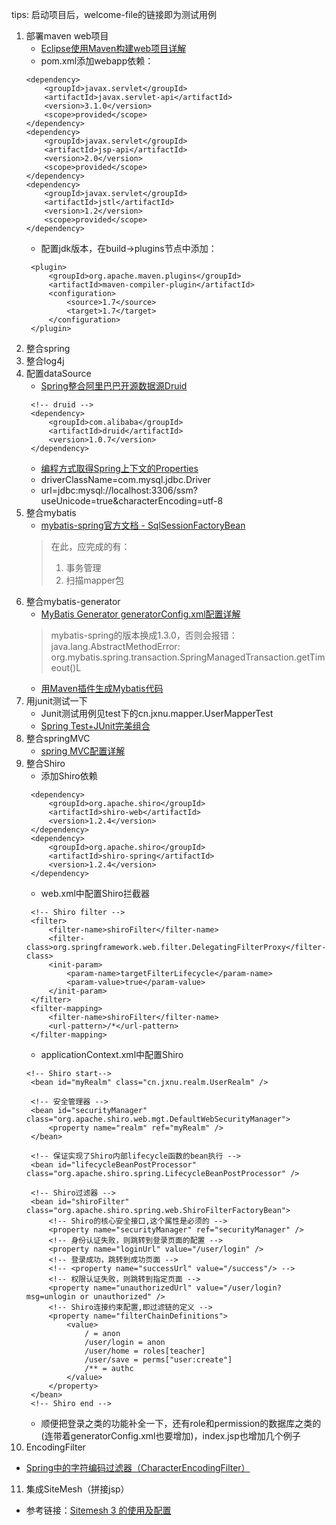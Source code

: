 tips: 启动项目后，welcome-file的链接即为测试用例

1. 部署maven web项目
   * [Eclipse使用Maven构建web项目详解](http://www.devnote.cn/article/148.html)
   * pom.xml添加webapp依赖：
    ```
    <dependency>
    	<groupId>javax.servlet</groupId>
    	<artifactId>javax.servlet-api</artifactId>
    	<version>3.1.0</version>
    	<scope>provided</scope>
    </dependency>
    <dependency>
    	<groupId>javax.servlet</groupId>
    	<artifactId>jsp-api</artifactId>
    	<version>2.0</version>
    	<scope>provided</scope>
    </dependency>
    <dependency>
    	<groupId>javax.servlet</groupId>
    	<artifactId>jstl</artifactId>
    	<version>1.2</version>
    	<scope>provided</scope>
    </dependency>
    ```
   * 配置jdk版本，在build->plugins节点中添加：
   ```
    <plugin>
        <groupId>org.apache.maven.plugins</groupId>
        <artifactId>maven-compiler-plugin</artifactId>
        <configuration>
            <source>1.7</source>
            <target>1.7</target>
        </configuration>
    </plugin>
   ```
2. 整合spring
3. 整合log4j
4. 配置dataSource
   * [Spring整合阿里巴巴开源数据源Druid](http://www.html580.com/9880)
   ```
    <!-- druid -->
	<dependency>
		<groupId>com.alibaba</groupId>
		<artifactId>druid</artifactId>
		<version>1.0.7</version>
	</dependency>
   ```
   * [编程方式取得Spring上下文的Properties](http://blog.csdn.net/tornadowp/article/details/8049548)
   * driverClassName=com.mysql.jdbc.Driver
   * url=jdbc:mysql://localhost:3306/ssm?useUnicode=true&amp;characterEncoding=utf-8
5. 整合mybatis
   * [mybatis-spring官方文档 - SqlSessionFactoryBean](http://www.mybatis.org/spring/zh/factorybean.html)
   > 在此，应完成的有：
   > 1. 事务管理
   > 2. 扫描mapper包
6. 整合mybatis-generator
   * [MyBatis Generator generatorConfig.xml配置详解](http://blog.csdn.net/pk490525/article/details/16819307)
   > mybatis-spring的版本换成1.3.0，否则会报错：
   > java.lang.AbstractMethodError: org.mybatis.spring.transaction.SpringManagedTransaction.getTimeout()L
   * [用Maven插件生成Mybatis代码](http://my.oschina.net/lilw/blog/168304)
7. 用junit测试一下
   * Junit测试用例见test下的cn.jxnu.mapper.UserMapperTest
   * [Spring Test+JUnit完美组合](http://blog.csdn.net/shan9liang/article/details/40452469)
8. 整合springMVC
   * [spring MVC配置详解](http://www.cnblogs.com/superjt/p/3309255.html)
9. 整合Shiro
   * 添加Shiro依赖
   ```
	<dependency>
		<groupId>org.apache.shiro</groupId>
		<artifactId>shiro-web</artifactId>
		<version>1.2.4</version>
	</dependency>
	<dependency>
		<groupId>org.apache.shiro</groupId>
		<artifactId>shiro-spring</artifactId>
		<version>1.2.4</version>
	</dependency>
   ```
   * web.xml中配置Shiro拦截器
   ```
	<!-- Shiro filter -->
	<filter>
		<filter-name>shiroFilter</filter-name>
		<filter-class>org.springframework.web.filter.DelegatingFilterProxy</filter-class>
		<init-param>
			<param-name>targetFilterLifecycle</param-name>
			<param-value>true</param-value>
		</init-param>
	</filter>
	<filter-mapping>
		<filter-name>shiroFilter</filter-name>
		<url-pattern>/*</url-pattern>
	</filter-mapping>
   ```
   * applicationContext.xml中配置Shiro
   ```
   <!-- Shiro start-->
	<bean id="myRealm" class="cn.jxnu.realm.UserRealm" />

	<!-- 安全管理器 -->
	<bean id="securityManager" class="org.apache.shiro.web.mgt.DefaultWebSecurityManager">
		<property name="realm" ref="myRealm" />
	</bean>

	<!-- 保证实现了Shiro内部lifecycle函数的bean执行 -->
	<bean id="lifecycleBeanPostProcessor" class="org.apache.shiro.spring.LifecycleBeanPostProcessor" />

	<!-- Shiro过滤器 -->
	<bean id="shiroFilter" class="org.apache.shiro.spring.web.ShiroFilterFactoryBean">
		<!-- Shiro的核心安全接口,这个属性是必须的 -->
		<property name="securityManager" ref="securityManager" />
		<!-- 身份认证失败，则跳转到登录页面的配置 -->
		<property name="loginUrl" value="/user/login" />
		<!-- 登录成功，跳转到成功页面 -->
		<!-- <property name="successUrl" value="/success"/> -->
		<!-- 权限认证失败，则跳转到指定页面 -->
		<property name="unauthorizedUrl" value="/user/login?msg=unlogin or unauthorized" />
		<!-- Shiro连接约束配置,即过滤链的定义 -->
		<property name="filterChainDefinitions">
			<value>
				/ = anon
				/user/login = anon
				/user/home = roles[teacher]
				/user/save = perms["user:create"]
				/** = authc
			</value>
		</property>
	</bean>
	<!-- Shiro end -->
   ```
   * 顺便把登录之类的功能补全一下，还有role和permission的数据库之类的(连带着generatorConfig.xml也要增加)，index.jsp也增加几个例子
10. EncodingFilter
   * [Spring中的字符编码过滤器（CharacterEncodingFilter）](http://blog.csdn.net/gaojinshan/article/details/39230635)
11. 集成SiteMesh（拼接jsp）
   * 参考链接：[Sitemesh 3 的使用及配置](http://www.cnblogs.com/luotaoyeah/p/3776879.html)